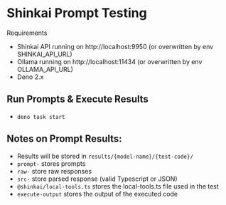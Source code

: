 # Shinkai Prompt Testing

Requirements 
* Shinkai API running on http://localhost:9950 (or overwritten by env SHINKAI_API_URL)
* Ollama running on http://localhost:11434 (or overwritten by env OLLAMA_API_URL)
* Deno 2.x

## Run Prompts & Execute Results
* `deno task start`

## Notes on Prompt Results:
* Results will be stored in `results/{model-name}/{test-code}/` 
* `prompt-` stores prompts 
* `raw-` store raw responses
* `src-` store parsed response (valid Typescript or JSON)
* `@shinkai/local-tools.ts` stores the local-tools.ts file used in the test
* `execute-output` stores the output of the executed code
